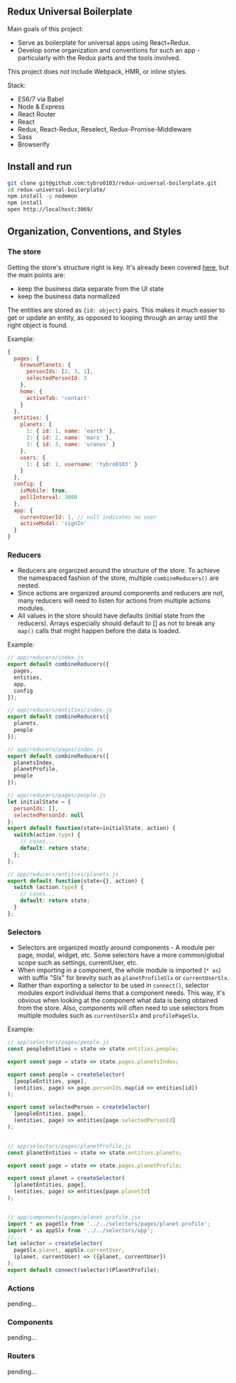 ## Redux Universal Boilerplate

Main goals of this project:

  + Serve as boilerplate for universal apps using React+Redux.
  + Develop some organization and conventions for such an app - particularly with the Redux parts and the tools involved.

This project does _not_ include Webpack, HMR, or inline styles.

Stack:

  + ES6/7 via Babel
  + Node & Express
  + React Router
  + React
  + Redux, React-Redux, Reselect, Redux-Promise-Middleware
  + Sass
  + Browserify



## Install and run

```bash
git clone git@github.com:tybro0103/redux-universal-boilerplate.git
cd redux-universal-boilerplate/
npm install -g nodemon
npm install
open http://localhost:3069/
```



## Organization, Conventions, and Styles

### The store

Getting the store's structure right is key. It's already been covered [here](http://rackt.org/redux/docs/basics/Reducers.html), but the main points are:

  + keep the business data separate from the UI state
  + keep the business data normalized

The entities are stored as `{id: object}` pairs. This makes it much easier to get or update an entity, as opposed to looping through an array until the right object is found.

Example:
```javascript
{
  pages: {
    browsePlanets: {
      personIds: [2, 3, 1],
      selectedPersonId: 3
    },
    home: {
      activeTab: 'contact'
    }
  },
  entities: {
    planets: {
      1: { id: 1, name: 'earth' },
      2: { id: 2, name: 'mars' },
      3: { id: 3, name: 'uranus' }
    },
    users: {
      1: { id: 1, username: 'tybro0103' }
    }
  },
  config: {
    isMobile: true,
    pollInterval: 3000
  },
  app: {
    currentUserId: 1, // null indicates no user
    activeModal: 'signIn'
  }
}
```

### Reducers

  + Reducers are organized around the structure of the store. To achieve the namespaced fashion of the store, multiple `combineReducers()` are nested.
  + Since actions are organized around components and reducers are not, many reducers will need to listen for actions from multiple actions modules.
  + All values in the store should have defaults (initial state from the reducers). Arrays especially should default to [] as not to break any `map()` calls that might happen before the data is loaded.

Example:

```javascript
// app/reducers/index.js
export default combineReducers({
  pages,
  entities,
  app,
  config
});

// app/reducers/entities/index.js
export default combineReducers({
  planets,
  people
});

// app/reducers/pages/index.js
export default combineReducers({
  planetsIndex,
  planetProfile,
  people
});

// app/reducers/pages/people.js
let initialState = {
  personIds: [],
  selectedPersonId: null
};
export default function(state=initialState, action) {
  switch(action.type) {
    // cases...
    default: return state;
  };
};

// app/reducers/entities/planets.js
export default function(state={}, action) {
  switch (action.type) {
    // cases...
    default: return state;
  }
};
```

### Selectors

  + Selectors are organized mostly around components - A module per page, modal, widget, etc. Some selectors have a more common/global scope such as settings, currentUser, etc.
  + When importing in a component, the whole module is imported (`* as`) with suffix "Slx" for brevity such as `planetProfileSlx` or `currentUserSlx`.
  + Rather than exporting a selector to be used in `connect()`, selector modules export individual items that a component needs. This way, it's obvious when looking at the component what data is being obtained from the store. Also, components will often need to use selectors from multiple modules such as `currentUserSlx` and `profilePageSlx`.

Example:

```javascript
// app/selectors/pages/people.js
const peopleEntities = state => state.entities.people;

export const page = state => state.pages.planetsIndex;

export const people = createSelector(
  [peopleEntities, page],
  (entities, page) => page.personIds.map(id => entities[id])
);

export const selectedPerson = createSelector(
  [peopleEntities, page],
  (entities, page) => entities[page.selectedPersonId]
);


// app/selectors/pages/planetProfile.js
const planetEntities = state => state.entities.planets;

export const page = state => state.pages.planetProfile;

export const planet = createSelector(
  [planetEntities, page],
  (entities, page) => entities[page.planetId]
);


// app/components/pages/planet-profile.jsx
import * as pageSlx from '../../selectors/pages/planet-profile';
import * as appSlx from '../../selectors/app';
//...
let selector = createSelector(
  pageSlx.planet, appSlx.currentUser,
  (planet, currentUser) => ({planet, currentUser})
);
export default connect(selector)(PlanetProfile);
```


### Actions

pending...



### Components

pending...



### Routers

pending...


